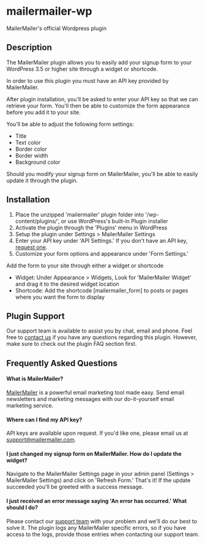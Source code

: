 # mailermailer-wp

MailerMailer's official Wordpress plugin

## Description

The MailerMailer plugin allows you to easily add your signup form to your WordPress 3.5 or higher site through a widget or shortcode.

In order to use this plugin you must have an API key provided by MailerMailer.

After plugin installation, you'll be asked to enter your API key so that we can retrieve your form. You'll then be able to customize the form appearance before you add it to your site. 

You'll be able to adjust the following form settings:
* Title
* Text color
* Border color
* Border width
* Background color

Should you modify your signup form on MailerMailer, you'll be able to easily update it through the plugin.

## Installation

1. Place the unzipped 'mailermailer' plugin folder into '/wp-content/plugins/', or use WordPress's built-in Plugin installer
2. Activate the plugin through the 'Plugins' menu in WordPress
3. Setup the plugin under Settings > MailerMailer Settings
4. Enter your API key under 'API Settings.' If you don't have an API key, [request one](http://www.mailermailer.com/api/getting-started/index.rwp).
5. Customize your form options and appearance under 'Form Settings.'

Add the form to your site through either a widget or shortcode
* Widget: Under Appearance > Widgets, Look for 'MailerMailer Widget' and drag it to the desired widget location
* Shortcode: Add the shortcode [mailermailer_form] to posts or pages where you want the form to display

## Plugin Support
Our support team is available to assist you by chat, email and phone. Feel free to [contact us](http://www.mailermailer.com/support/index.rwp)
if you have any questions regarding this plugin. However, make sure to check out the plugin FAQ section first.

## Frequently Asked Questions

#### What is MailerMailer?

[MailerMailer](http://www.mailermailer.com/features/index.rwp) is a powerful email marketing tool made easy. 
Send email newsletters and marketing messages with our do-it-yourself email marketing service.

#### Where can I find my API key?

API keys are available upon request. If you'd like one, please email us at support@mailermailer.com.

#### I just changed my signup form on MailerMailer. How do I update the widget?

Navigate to the MailerMailer Settings page in your admin panel (Settings > MailerMailer Settings) and click
on 'Refresh Form.' That's it! If the update succeeded you'll be greeted with a success message.

#### I just received an error message saying 'An error has occurred.' What should I do?

Please contact our [support team](http://www.mailermailer.com/support/index.rwp) with your problem and we'll do our best to solve it.
The plugin logs any MailerMailer specific errors, so if you have access to the logs, provide those entries when contacting our support team.
